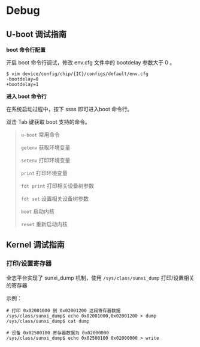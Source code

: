 # Debug



## U-boot 调试指南

**boot 命令行配置**

开启 boot 命令行调试，修改 env.cfg 文件中的 bootdelay 参数大于 0 。

```
$ vim device/config/chip/{IC}/configs/default/env.cfg 
-bootdelay=0
+bootdelay=1
```



**进入 boot 命令行**

在系统启动过程中，按下 ssss 即可进入boot 命令行。

双击 Tab 键获取 boot 支持的命令。

> `u-boot` 常用命令
>
> `getenv` 获取环境变量
>
> `setenv` 打印环境变量
>
> `print` 打印环境变量
>
> `fdt print` 打印相关设备树参数
>
> `fdt set` 设置相关设备树参数
>
> `boot` 启动内核
>
> `reset` 重新启动内核



## Kernel 调试指南

### 打印/设置寄存器

全志平台实现了 sunxi_dump 机制，使用 `/sys/class/sunxi_dump` 打印/设置相关的寄存器

示例：

```
# 打印 0x02001000 到 0x02001200 这段寄存器数据
/sys/class/sunxi_dump$ echo 0x02001000,0x02001200 > dump
/sys/class/sunxi_dump$ cat dump

# 设备 0x02500100 寄存器数据为 0x02000000
/sys/class/sunxi_dump$ echo 0x02500100 0x02000000 > write
```



